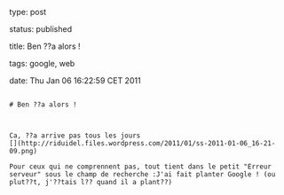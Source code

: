 type: post
status: published
title: Ben ??a alors !
tags: google, web
date: Thu Jan 06 16:22:59 CET 2011
~~~~~~
# Ben ??a alors !

Ca, ??a arrive pas tous les jours  
[](http://riduidel.files.wordpress.com/2011/01/ss-2011-01-06_16-21-09.png)

Pour ceux qui ne comprennent pas, tout tient dans le petit "Erreur serveur" sous le champ de recherche :J'ai fait planter Google ! (ou plut??t, j'??tais l?? quand il a plant??)